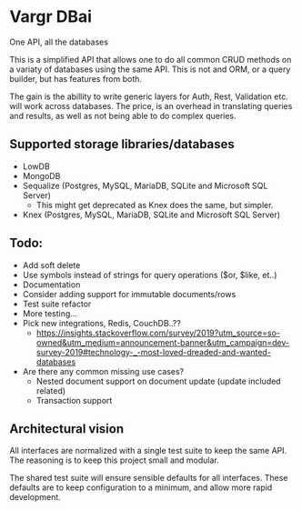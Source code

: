 # Vargr DBai

One API, all the databases

This is a simplified API that allows one to do all common CRUD methods on a variaty of databases using the same API.
This is not and ORM, or a query builder, but has features from both.

The gain is the abillity to write generic layers for Auth, Rest, Validation etc. will work across databases.
The price, is an overhead in translating queries and results, as well as not being able to do complex queries.

## Supported storage libraries/databases
* LowDB
* MongoDB
* Sequalize (Postgres, MySQL, MariaDB, SQLite and Microsoft SQL Server)
  - This might get deprecated as Knex does the same, but simpler.
* Knex (Postgres, MySQL, MariaDB, SQLite and Microsoft SQL Server)

## Todo:
* Add soft delete 
* Use symbols instead of strings for query operations ($or, $like, et..)
* Documentation
* Consider adding support for immutable documents/rows
* Test suite refactor
* More testing...
* Pick new integrations, Redis, CouchDB..??
   * https://insights.stackoverflow.com/survey/2019?utm_source=so-owned&utm_medium=announcement-banner&utm_campaign=dev-survey-2019#technology-_-most-loved-dreaded-and-wanted-databases
* Are there any common missing use cases?
    * Nested document support on document update (update included related)
    * Transaction support

## Architectural vision

All interfaces are normalized with a single test suite to keep the same API.
The reasoning is to keep this project small and modular.

The shared test suite will ensure sensible defaults for all interfaces.
These defaults are to keep configuration to a minimum, and allow more rapid development.

